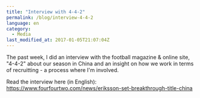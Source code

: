 ```yaml
---
title: "Interview with 4-4-2"
permalink: /blog/interview-4-4-2
language: en
category:
  - Media
last_modified_at: 2017-01-05T21:07:04Z
---
```


The past week, I did an interview with the football magazine & online site, "4-4-2" about our season in China and an insight on how we work in terms of recruitting - a process where I'm involved.

Read the interview here (in English): <https://www.fourfourtwo.com/news/eriksson-set-breakthrough-title-china>
